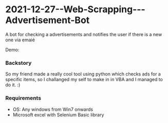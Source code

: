 # 2021-12-27--Web-Scrapping---Advertisement-Bot
A bot for checking a advertisements and notifies the user if there is a new one via emaié

Demo:

### Backstory
So my friend made a really cool tool using python which checks ads for a specific items, so I challanged my self to make in in VBA and I managed to do it. :)

### Requirements
* OS: Any windows from Win7 onwards
* Microsoft excel with Selenium Basic library
